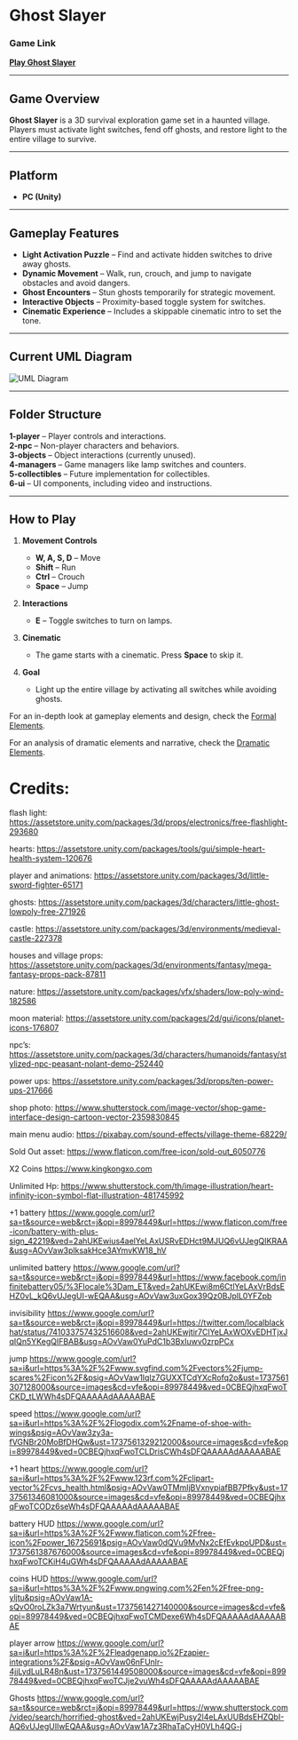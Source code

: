 # **Ghost Slayer**  

### **Game Link**  
[**Play Ghost Slayer**](https://gman17.itch.io/ghost-slayer)

---

## **Game Overview**  
**Ghost Slayer** is a 3D survival exploration game set in a haunted village. Players must activate light switches, fend off ghosts, and restore light to the entire village to survive.

---

## **Platform**  
- **PC (Unity)**  

---

## **Gameplay Features**  
- **Light Activation Puzzle** – Find and activate hidden switches to drive away ghosts.  
- **Dynamic Movement** – Walk, run, crouch, and jump to navigate obstacles and avoid dangers.  
- **Ghost Encounters** – Stun ghosts temporarily for strategic movement.  
- **Interactive Objects** – Proximity-based toggle system for switches.  
- **Cinematic Experience** – Includes a skippable cinematic intro to set the tone.  

---

## **Current UML Diagram**

![UML Diagram](Images/ghost_slayer_uml.png)  

---

## **Folder Structure**  

**1-player** – Player controls and interactions.  
**2-npc** – Non-player characters and behaviors.  
**3-objects** – Object interactions (currently unused).  
**4-managers** – Game managers like lamp switches and counters.  
**5-collectibles** – Future implementation for collectibles.  
**6-ui** – UI components, including video and instructions.

---

## **How to Play**  
1. **Movement Controls**  
   - **W, A, S, D** – Move  
   - **Shift** – Run  
   - **Ctrl** – Crouch  
   - **Space** – Jump  

2. **Interactions**  
   - **E** – Toggle switches to turn on lamps.  

3. **Cinematic**  
   - The game starts with a cinematic. Press **Space** to skip it.

4. **Goal**  
   - Light up the entire village by activating all switches while avoiding ghosts.


For an in-depth look at gameplay elements and design, check the [Formal Elements](Formal-elements.md).

For an analysis of dramatic elements and narrative, check the [Dramatic Elements](Dramatic-elements.md).



# Credits:
flash light:
https://assetstore.unity.com/packages/3d/props/electronics/free-flashlight-293680

hearts:
https://assetstore.unity.com/packages/tools/gui/simple-heart-health-system-120676

player and animations:
https://assetstore.unity.com/packages/3d/little-sword-fighter-65171

ghosts:
https://assetstore.unity.com/packages/3d/characters/little-ghost-lowpoly-free-271926

castle:
https://assetstore.unity.com/packages/3d/environments/medieval-castle-227378

houses and village props:
https://assetstore.unity.com/packages/3d/environments/fantasy/mega-fantasy-props-pack-87811

nature:
https://assetstore.unity.com/packages/vfx/shaders/low-poly-wind-182586

moon material:
https://assetstore.unity.com/packages/2d/gui/icons/planet-icons-176807

npc’s:
https://assetstore.unity.com/packages/3d/characters/humanoids/fantasy/stylized-npc-peasant-nolant-demo-252440

power ups:
https://assetstore.unity.com/packages/3d/props/ten-power-ups-217666


shop photo:
https://www.shutterstock.com/image-vector/shop-game-interface-design-cartoon-vector-2359830845

main menu audio:
https://pixabay.com/sound-effects/village-theme-68229/

Sold Out asset:
https://www.flaticon.com/free-icon/sold-out_6050776

X2 Coins
https://www.kingkongxo.com

Unlimited Hp:
https://www.shutterstock.com/th/image-illustration/heart-infinity-icon-symbol-flat-illustration-481745992

+1 battery
https://www.google.com/url?sa=t&source=web&rct=j&opi=89978449&url=https://www.flaticon.com/free-icon/battery-with-plus-sign_42219&ved=2ahUKEwius4aelYeLAxUSRvEDHct9MJUQ6vUJegQIKRAA&usg=AOvVaw3plksakHce3AYmvKW18_hV

unlimited battery
https://www.google.com/url?sa=t&source=web&rct=j&opi=89978449&url=https://www.facebook.com/infinitebattery05/%3Flocale%3Dam_ET&ved=2ahUKEwi8m6CtlYeLAxVrBdsEHZ0vL_kQ6vUJegUI-wEQAA&usg=AOvVaw3uxGox39Qz0BJplL0YFZpb

invisibility
https://www.google.com/url?sa=t&source=web&rct=j&opi=89978449&url=https://twitter.com/localblackhat/status/741033757432516608&ved=2ahUKEwjtir7ClYeLAxWOXvEDHTjxJqIQn5YKegQIFBAB&usg=AOvVaw0YuPdC1b3BxIuwv0zrpPCx

jump
https://www.google.com/url?sa=i&url=https%3A%2F%2Fwww.svgfind.com%2Fvectors%2Fjump-scares%2Ficon%2F&psig=AOvVaw1Iqlz7GUXXTCdYXcRofq2o&ust=1737561307128000&source=images&cd=vfe&opi=89978449&ved=0CBEQjhxqFwoTCKD_tLWWh4sDFQAAAAAdAAAAABAE

speed
https://www.google.com/url?sa=i&url=https%3A%2F%2Flogodix.com%2Fname-of-shoe-with-wings&psig=AOvVaw3zy3a-fVGNBr20MoBfDHQw&ust=1737561329212000&source=images&cd=vfe&opi=89978449&ved=0CBEQjhxqFwoTCLDrisCWh4sDFQAAAAAdAAAAABAE

+1 heart
https://www.google.com/url?sa=i&url=https%3A%2F%2Fwww.123rf.com%2Fclipart-vector%2Fcvs_health.html&psig=AOvVaw0TMmIjBVxnypiafBB7Pfky&ust=1737561346081000&source=images&cd=vfe&opi=89978449&ved=0CBEQjhxqFwoTCODz6seWh4sDFQAAAAAdAAAAABAE

battery HUD
https://www.google.com/url?sa=i&url=https%3A%2F%2Fwww.flaticon.com%2Ffree-icon%2Fpower_16725691&psig=AOvVaw0dQVu9MvNx2cEfEvkpoUPD&ust=1737561387676000&source=images&cd=vfe&opi=89978449&ved=0CBEQjhxqFwoTCKiH4uGWh4sDFQAAAAAdAAAAABAE

coins HUD
https://www.google.com/url?sa=i&url=https%3A%2F%2Fwww.pngwing.com%2Fen%2Ffree-png-yljtu&psig=AOvVaw1A-sQvO0roLZk3a7Wrtyun&ust=1737561427140000&source=images&cd=vfe&opi=89978449&ved=0CBEQjhxqFwoTCMDexe6Wh4sDFQAAAAAdAAAAABAE

player arrow
https://www.google.com/url?sa=i&url=https%3A%2F%2Fleadgenapp.io%2Fzapier-integrations%2F&psig=AOvVaw06nFUnlr-4jjLydLuLR48n&ust=1737561449508000&source=images&cd=vfe&opi=89978449&ved=0CBEQjhxqFwoTCJje2vuWh4sDFQAAAAAdAAAAABAE

Ghosts
https://www.google.com/url?sa=t&source=web&rct=j&opi=89978449&url=https://www.shutterstock.com/video/search/horrified-ghost&ved=2ahUKEwjPusy2l4eLAxUUBdsEHZQbI-AQ6vUJegUIlwEQAA&usg=AOvVaw1A7z3RhaTaCyH0VLh4QG-j